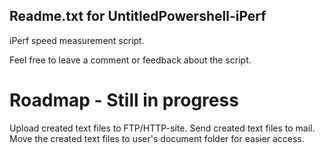 Readme.txt for UntitledPowershell-iPerf
-------------------------------------------
iPerf speed measurement script.

Feel free to leave a comment or feedback about the script.

# Roadmap - Still in progress
Upload created text files to FTP/HTTP-site.
Send created text files to mail.
Move the created text files to user's document folder for easier access.
